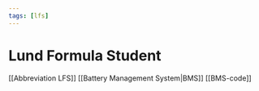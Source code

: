 ```yaml
---
tags: [lfs]
---
```

# Lund Formula Student

[[Abbreviation LFS]]
[[Battery Management System|BMS]]
[[BMS-code]]